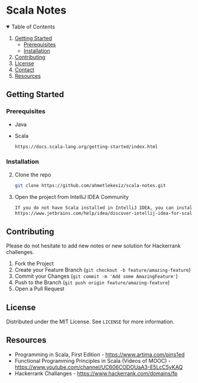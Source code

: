 # Scala Notes
<!-- TABLE OF CONTENTS -->
<details open="open">
  <summary>Table of Contents</summary>
  <ol>
    <li>
      <a href="#getting-started">Getting Started</a>
      <ul>
        <li><a href="#prerequisites">Prerequisites</a></li>
        <li><a href="#installation">Installation</a></li>
      </ul>
    </li>
    <li><a href="#contributing">Contributing</a></li>
    <li><a href="#license">License</a></li>
    <li><a href="#contact">Contact</a></li>
    <li><a href="#resources">Resources</a></li>
  </ol>
</details>


<!-- GETTING STARTED -->
## Getting Started
### Prerequisites

* Java
* Scala

  ```sh
  https://docs.scala-lang.org/getting-started/index.html
  ```

### Installation
2. Clone the repo
   ```sh
   git clone https://github.com/ahmetlekesiz/scala-notes.git
   ```
3. Open the project from IntelliJ IDEA Community
   ```sh
   If you do not have Scala installed in IntelliJ IDEA, you can install from the plugin section.
   https://www.jetbrains.com/help/idea/discover-intellij-idea-for-scala.html#:~:text=To%20install%20Scala%20plugin%2C%20press,create%2C%20or%20import%20Scala%20projects.
   ```

<!-- CONTRIBUTING -->
## Contributing

Please do not hesitate to add new notes or new solution for Hackerrank challenges. 

1. Fork the Project
2. Create your Feature Branch (`git checkout -b feature/amazing-feature`)
3. Commit your Changes (`git commit -m 'Add some AmazingFeature'`)
4. Push to the Branch (`git push origin feature/amazing-feature`)
5. Open a Pull Request


<!-- LICENSE -->
## License

Distributed under the MIT License. See `LICENSE` for more information.



<!-- RESOURCES -->
## Resources

* Programming in Scala, First Edition - https://www.artima.com/pins1ed
* Functional Programming Principles in Scala (Videos of MOOC) - https://www.youtube.com/channel/UC606CODOUaA3-E5LcC5yKAQ 
* Hackerrank Challanges - https://www.hackerrank.com/domains/fp


